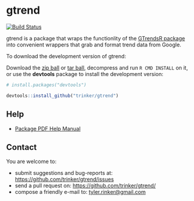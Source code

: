 gtrend
=======

[![Build Status](https://travis-ci.org/trinker/gtrend.png?branch=master)](https://travis-ci.org/trinker/gtrend)

gtrend is a package that wraps the functionlity of the [GTrendsR package](https://github.com/dvanclev/GTrendsR) into convenient wrappers that grab and format trend data from Google.

To download the development version of gtrend:

Download the [zip ball](https://github.com/trinker/gtrend/zipball/master) or [tar ball](https://github.com/trinker/gtrend/tarball/master), decompress and run `R CMD INSTALL` on it, or use the **devtools** package to install the development version:

```r
# install.packages("devtools")

devtools::install_github("trinker/gtrend")
```



## Help  

- [Package PDF Help Manual](https://dl.dropboxusercontent.com/u/61803503/gtrend.pdf)     
  

## Contact

You are welcome to:
* submit suggestions and bug-reports at: <https://github.com/trinker/gtrend/issues>
* send a pull request on: <https://github.com/trinker/gtrend/>
* compose a friendly e-mail to: <tyler.rinker@gmail.com>

